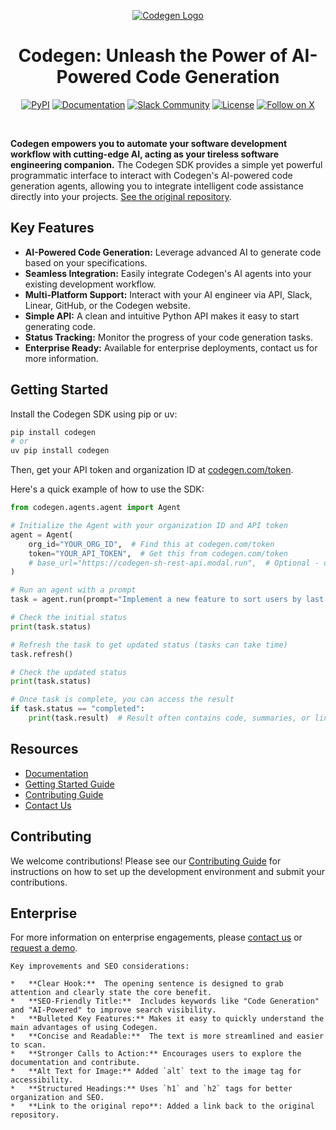 <p align="center">
  <a href="https://docs.codegen.com">
    <img src="https://i.imgur.com/6RF9W0z.jpeg" alt="Codegen Logo" />
  </a>
</p>

<h1 align="center">Codegen: Unleash the Power of AI-Powered Code Generation</h1>

<div align="center">

[![PyPI](https://img.shields.io/badge/PyPi-codegen-gray?style=flat-square&color=blue)](https://pypi.org/project/codegen/)
[![Documentation](https://img.shields.io/badge/Docs-docs.codegen.com-purple?style=flat-square)](https://docs.codegen.com)
[![Slack Community](https://img.shields.io/badge/Slack-Join-4A154B?logo=slack&style=flat-square)](https://community.codegen.com)
[![License](https://img.shields.io/badge/Code%20License-Apache%202.0-gray?&color=gray)](https://github.com/codegen-sh/codegen-sdk/tree/develop?tab=Apache-2.0-1-ov-file)
[![Follow on X](https://img.shields.io/twitter/follow/codegen?style=social)](https://x.com/codegen)

</div>

<br />

**Codegen empowers you to automate your software development workflow with cutting-edge AI, acting as your tireless software engineering companion.** The Codegen SDK provides a simple yet powerful programmatic interface to interact with Codegen's AI-powered code generation agents, allowing you to integrate intelligent code assistance directly into your projects.  [See the original repository](https://github.com/codegen-sh/codegen).

## Key Features

*   **AI-Powered Code Generation:** Leverage advanced AI to generate code based on your specifications.
*   **Seamless Integration:** Easily integrate Codegen's AI agents into your existing development workflow.
*   **Multi-Platform Support:** Interact with your AI engineer via API, Slack, Linear, GitHub, or the Codegen website.
*   **Simple API:** A clean and intuitive Python API makes it easy to start generating code.
*   **Status Tracking:** Monitor the progress of your code generation tasks.
*   **Enterprise Ready:**  Available for enterprise deployments, contact us for more information.

## Getting Started

Install the Codegen SDK using pip or uv:

```bash
pip install codegen
# or
uv pip install codegen
```

Then, get your API token and organization ID at [codegen.com/token](https://codegen.com/token).

Here's a quick example of how to use the SDK:

```python
from codegen.agents.agent import Agent

# Initialize the Agent with your organization ID and API token
agent = Agent(
    org_id="YOUR_ORG_ID",  # Find this at codegen.com/token
    token="YOUR_API_TOKEN",  # Get this from codegen.com/token
    # base_url="https://codegen-sh-rest-api.modal.run",  # Optional - defaults to production
)

# Run an agent with a prompt
task = agent.run(prompt="Implement a new feature to sort users by last login.")

# Check the initial status
print(task.status)

# Refresh the task to get updated status (tasks can take time)
task.refresh()

# Check the updated status
print(task.status)

# Once task is complete, you can access the result
if task.status == "completed":
    print(task.result)  # Result often contains code, summaries, or links
```

## Resources

*   [Documentation](https://docs.codegen.com)
*   [Getting Started Guide](https://docs.codegen.com/introduction/getting-started)
*   [Contributing Guide](CONTRIBUTING.md)
*   [Contact Us](https://codegen.com/contact)

## Contributing

We welcome contributions! Please see our [Contributing Guide](CONTRIBUTING.md) for instructions on how to set up the development environment and submit your contributions.

## Enterprise

For more information on enterprise engagements, please [contact us](https://codegen.com/contact) or [request a demo](https://codegen.com/request-demo).
```
Key improvements and SEO considerations:

*   **Clear Hook:**  The opening sentence is designed to grab attention and clearly state the core benefit.
*   **SEO-Friendly Title:**  Includes keywords like "Code Generation" and "AI-Powered" to improve search visibility.
*   **Bulleted Key Features:** Makes it easy to quickly understand the main advantages of using Codegen.
*   **Concise and Readable:**  The text is more streamlined and easier to scan.
*   **Stronger Calls to Action:** Encourages users to explore the documentation and contribute.
*   **Alt Text for Image:** Added `alt` text to the image tag for accessibility.
*   **Structured Headings:** Uses `h1` and `h2` tags for better organization and SEO.
*   **Link to the original repo**: Added a link back to the original repository.